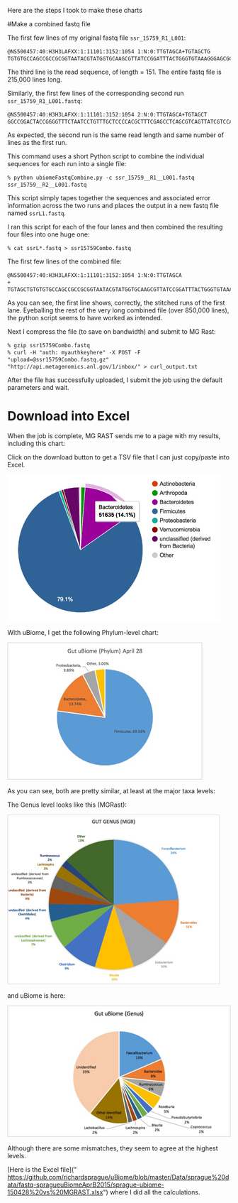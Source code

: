 

Here are the steps I took to make these charts

#Make a combined fastq file

The first few lines of my original fastq file `ssr_15759_R1_L001`:

	@NS500457:40:H3H3LAFXX:1:11101:3152:1054 1:N:0:TTGTAGCA+TGTAGCTG
	TGTGTGCCAGCCGCCGCGGTAATACGTATGGTGCAAGCGTTATCCGGATTTACTGGGTGTAAAGGGAGCGCAGGCGGAAGGCTAAGTCTGATGTGAAAGCCCGGGGCTCAACCCCGGTACTGCATTGGAAACTGGTCATCTAGAGTGTCGG

The third line is the read sequence, of length = 151. The entire fastq file is 215,000 lines long.

Similarly, the first few lines of the corresponding second run `ssr_15759_R1_L001.fastq`:

	@NS500457:40:H3H3LAFXX:1:11101:3152:1054 2:N:0:TTGTAGCA+TGTAGCT
	GGCCGGACTACCGGGGTTTCTAATCCTGTTTGCTCCCCACGCTTTCGAGCCTCAGCGTCAGTTATCGTCCAGTAAGCCGCCTTCGCCACTGGTGTTCCTCCTAATATCTACGCATTTCAACGCTACACTAGGAATTCCACTTACCCCTCCGA
As expected, the second run is the same read length and same number of lines as the first run.

This command uses a short Python script to combine the individual sequences for each run into a single file:

	% python ubiomeFastqCombine.py -c ssr_15759__R1__L001.fastq ssr_15759__R2__L001.fastq	
	
This script simply tapes together the sequences and associated error information  across the two runs and places the output in a new fastq file named `ssrL1.fastq`.

I ran this script for each of the four lanes and then combined the resulting four files into one huge one:

	% cat ssrL*.fastq > ssr15759Combo.fastq

The first few lines of the combined file:

	@NS500457:40:H3H3LAFXX:1:11101:3152:1054 1:N:0:TTGTAGCA
	+
	TGTAGCTGTGTGTGCCAGCCGCCGCGGTAATACGTATGGTGCAAGCGTTATCCGGATTTACTGGGTGTAAAGGGAGCGCAGGCGGAAGGCTAAGTCTGATGTGAAAGCCCGGGGCTCAACCCCGGTACTGCATTGGAAACTGGTCATCTAGAGTGTCGGGCCGGACTACCGGGGTTTCTAATCCTGTTTGCTCCCCACGCTTTCGAGCCTCAGCGTCAGTTATCGTCCAGTAAGCCGCCTTCGCCACTGGTGTTCCTCCTAATATCTACGCATTTCAACGCTACACTAGGAATTCCACTTACCCCTCCGA

As you can see, the first line shows, correctly, the stitched runs of the first lane.  Eyeballing the rest of the very long combined file (over 850,000 lines), the python script seems to have worked as intended.

Next I compress the file (to save on bandwidth) and submit to MG Rast:

	% gzip ssr15759Combo.fastq
	% curl -H "auth: myauthkeyhere" -X POST -F "upload=@ssr15759Combo.fastq.gz" "http://api.metagenomics.anl.gov/1/inbox/" > curl_output.txt
	
	
After the file has successfully uploaded, I submit the job using the default parameters and wait.

# Download into Excel

When the job is complete, MG RAST sends me to a page with my results, including this chart:

Click on the download button to get a TSV file that I can just copy/paste into Excel.  

<img src="./images/mgrastGutPhylum150428.jpg" width=480 >

With uBiome, I get the following Phylum-level chart:

![uBiome Phylum](./images/ubiomeGutPhylum150428.jpg)

As you can see, both are pretty similar, at least at the major taxa levels:

The Genus level looks like this (MGRast):

<img src="./images/mgrastGutGenus150428.jpg" width=480 >

and uBiome is here:

![uBiome Genus](./images/ubiomeGutGenus150428.jpg)

Although there are some mismatches, they seem to agree at the highest levels.

[Here is the Excel file]("
https://github.com/richardsprague/uBiome/blob/master/Data/sprague%20data/fastq-spragueuBiomeAprB2015/sprague-ubiome-150428%20vs%20MGRAST.xlsx") where I did all the calculations.



	




